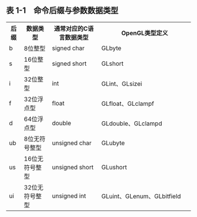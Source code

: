 ## 表 1-1　命令后缀与参数数据类型 ##

<table>
	<tr>
		<th>后缀</th>
		<th>数据类型</th>
		<th>通常对应的C语言数据类型</th>
		<th width="50%">OpenGL类型定义</th>
	</tr>
	<tr>
		<td>b</td>
		<td>8位整型</td>
		<td>signed char</td>
		<td>GLbyte</td>
	</tr>
	<tr>
		<td>s</td>
		<td>16位整型</td>
		<td>signed short</td>
		<td>GLshort</td>
	</tr>
	<tr>
		<td>i</td>
		<td>32位整型</td>
		<td>int</td>
		<td>GLint、GLsizei</td>
	</tr>
	<tr>
		<td>f</td>
		<td>32位浮点型</td>
		<td>float</td>
		<td>GLfloat、GLclampf</td>
	</tr>
	<tr>
		<td>d</td>
		<td>64位浮点型</td>
		<td>double</td>
		<td>GLdouble、GLclampd</td>
	</tr>
	<tr>
		<td>ub</td>
		<td>8位无符号整型</td>
		<td>unsigned char</td>
		<td>GLubyte</td>
	</tr>
	<tr>
		<td>us</td>
		<td>16位无符号整型</td>
		<td>unsigned short</td>
		<td>GLushort</td>
	</tr>	
	<tr>
		<td>ui</td>
		<td>32位无符号整型</td>
		<td>unsigned int</td>
		<td>GLuint、GLenum、GLbitfield</td>
	</tr>
</table>

